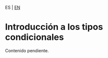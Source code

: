 <!-- MULTILANGUAJE MENU START -->
ES | [EN](https://lckpig.gitbook.io/practical-dev-handbook/typescript/conditional-mapped-types/introduction)
<!-- MULTILANGUAJE MENU END -->

# Introducción a los tipos condicionales

Contenido pendiente. 
